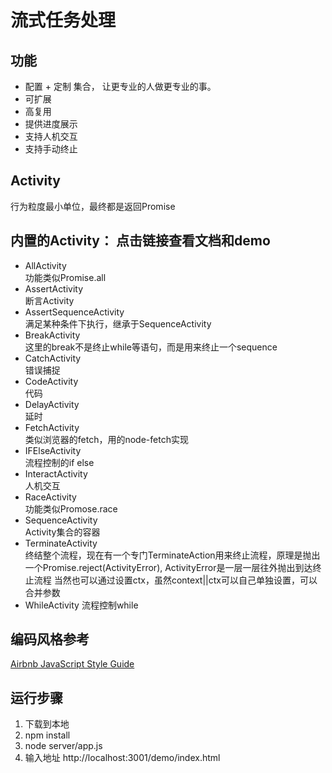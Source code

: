 # 流式任务处理
## 功能
* 配置 + 定制 集合， 让更专业的人做更专业的事。
* 可扩展
* 高复用
* 提供进度展示
* 支持人机交互
* 支持手动终止

## Activity
行为粒度最小单位，最终都是返回Promise

## 内置的Activity： 点击链接查看文档和demo  
* AllActivity   
功能类似Promise.all
* AssertActivity   
断言Activity
* AssertSequenceActivity   
满足某种条件下执行，继承于SequenceActivity
* BreakActivity   
这里的break不是终止while等语句，而是用来终止一个sequence
* CatchActivity   
错误捕捉
* CodeActivity    
代码
* DelayActivity   
延时
* FetchActivity   
类似浏览器的fetch，用的node-fetch实现
* IFElseActivity   
流程控制的if else
* InteractActivity   
人机交互
* RaceActivity  
功能类似Promose.race
* SequenceActivity   
Activity集合的容器
* TerminateActivity   
终结整个流程，现在有一个专门TerminateAction用来终止流程，原理是抛出一个Promise.reject(ActivityError), ActivityError是一层一层往外抛出到达终止流程
    当然也可以通过设置ctx，虽然context||ctx可以自己单独设置，可以合并参数
* WhileActivity
流程控制while

    

## 编码风格参考
[Airbnb JavaScript Style Guide](https://github.com/airbnb/javascript)

## 运行步骤
1. 下载到本地
2. npm install
3. node server/app.js
4. 输入地址 http://localhost:3001/demo/index.html



